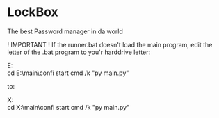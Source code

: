 # LockBox
The best Password manager in da world

! IMPORTANT !
If the runner.bat doesn't load the main program, edit the letter of the .bat program to you'r harddrive letter:

E:\
cd E:\main\confi
start cmd /k "py main.py"

to:

X:\
cd X:\main\confi
start cmd /k "py main.py"
